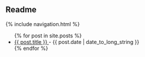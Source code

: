 ## Readme
{% include navigation.html %}
<ul>
    {% for post in site.posts %}
        <li>
            <a href="{{ post.url }}">
                {{ post.title }}
            </a>
            - <time datetime="{{ post.date | date: "%Y-%m-%d" }}">{{ post.date | date_to_long_string }}</time>
        </li>
    {% endfor %}
</ul>